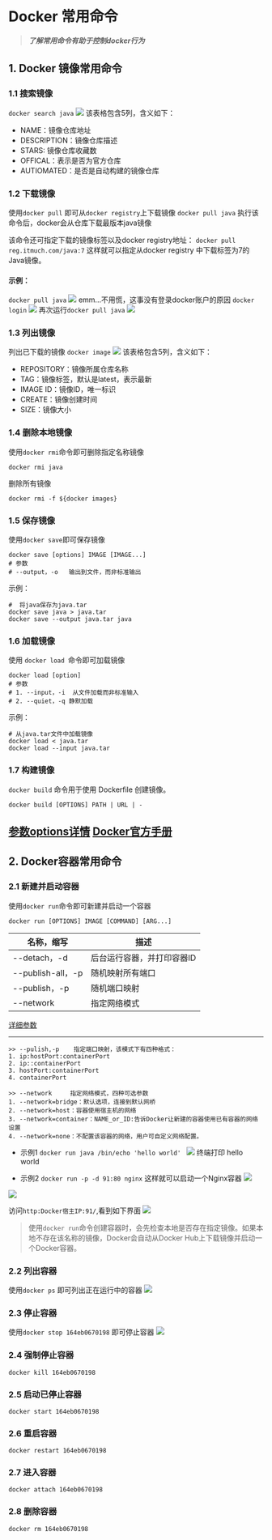 # Docker 常用命令
>***了解常用命令有助于控制docker行为***
## 1.  Docker 镜像常用命令
### 1.1 搜索镜像
`docker search java`
![](https://upload-images.jianshu.io/upload_images/15668934-3cf9318bcce8f2e4.png?imageMogr2/auto-orient/strip%7CimageView2/2/w/1240)
该表格包含5列，含义如下：
- NAME：镜像仓库地址
- DESCRIPTION：镜像仓库描述
- STARS: 镜像仓库收藏数
- OFFICAL：表示是否为官方仓库
- AUTIOMATED：是否是自动构建的镜像仓库
### 1.2 下载镜像
使用`docker pull` 即可从`docker registry`上下载镜像
`docker pull java`
执行该命令后，docker会从仓库下载最版本java镜像

该命令还可指定下载的镜像标签以及docker registry地址：
  `docker pull reg.itmuch.com/java:7`
  这样就可以指定从docker registry 中下载标签为7的Java镜像。
#### 示例：
`docker pull java`
![](https://upload-images.jianshu.io/upload_images/15668934-35e1fc350c870cdb.png?imageMogr2/auto-orient/strip%7CimageView2/2/w/1240)
emm...不用慌，这事没有登录docker账户的原因
 `docker login`
![](https://upload-images.jianshu.io/upload_images/15668934-0de780e5892e5386.png?imageMogr2/auto-orient/strip%7CimageView2/2/w/1240)
再次运行`docker pull java`
![](https://upload-images.jianshu.io/upload_images/15668934-5825d4514f02fe15.png?imageMogr2/auto-orient/strip%7CimageView2/2/w/1240)
### 1.3 列出镜像
列出已下载的镜像
`docker image`
![](https://upload-images.jianshu.io/upload_images/15668934-067b78edbb8468ea.png?imageMogr2/auto-orient/strip%7CimageView2/2/w/1240)
该表格包含5列，含义如下：
- REPOSITORY：镜像所属仓库名称
- TAG：镜像标签，默认是latest，表示最新
- IMAGE ID：镜像ID，唯一标识
- CREATE：镜像创建时间
- SIZE：镜像大小
### 1.4 删除本地镜像
使用`docker rmi`命令即可删除指定名称镜像
```
docker rmi java
 ```
删除所有镜像
```
docker rmi -f ${docker images}
```  
### 1.5 保存镜像
使用`docker save`即可保存镜像
```
docker save [options] IMAGE [IMAGE...]
# 参数
# --output，-o   输出到文件，而非标准输出
```
示例：
```
#  将java保存为java.tar
docker save java > java.tar
docker save --output java.tar java
```
### 1.6 加载镜像
使用 `docker load `命令即可加载镜像
 ```
docker load [option]
# 参数
# 1. --input，-i  从文件加载而非标准输入
# 2. --quiet，-q 静默加载
```
示例：
```
# 从java.tar文件中加载镜像
docker load < java.tar
docker load --input java.tar
``` 
### 1.7 构建镜像
`docker build` 命令用于使用 Dockerfile 创建镜像。

```
docker build [OPTIONS] PATH | URL | -
```
[参数options详情](https://docs.docker.com/engine/reference/commandline/build/)
[Docker官方手册](https://docs.docker.com/engine/reference/commandline/build/)
---
## 2. Docker容器常用命令
### 2.1 新建并启动容器
使用`docker run`命令即可新建并启动一个容器
```
docker run [OPTIONS] IMAGE [COMMAND] [ARG...]
```

| 名称，缩写 | 描述 |
| --- | ---|
|--detach，-d|后台运行容器，并打印容器ID |
|--publish-all，-p|随机映射所有端口|
|--publish，-p|随机端口映射|
|--network| 指定网络模式|
[详细参数](https://docs.docker.com/engine/reference/commandline/run/)
******
```
>> --pulish,-p    指定端口映射，该模式下有四种格式：
1. ip:hostPort:containerPort
2. ip::containerPort
3. hostPort:containerPort
4. containerPort

>> --network     指定网络模式，四种可选参数
1. --network=bridge：默认选项，连接到默认网桥
2. --network=host：容器使用宿主机的网络
3. --network=container：NAME_or_ID:告诉Docker让新建的容器使用已有容器的网络设置
4. --network=none：不配置该容器的网络，用户可自定义网络配置。
```

- 示例1
`docker run java /bin/echo 'hello world' `
![](https://upload-images.jianshu.io/upload_images/15668934-7f982a0f256cc661.png?imageMogr2/auto-orient/strip%7CimageView2/2/w/1240)
终端打印 hello world 

- 示例2
`docker run -p -d 91:80 nginx`
这样就可以启动一个Nginx容器
![](https://upload-images.jianshu.io/upload_images/15668934-9cba7bedcc4d90a9.png?imageMogr2/auto-orient/strip%7CimageView2/2/w/1240)

![](https://upload-images.jianshu.io/upload_images/15668934-b16184cad787a3a8.png?imageMogr2/auto-orient/strip%7CimageView2/2/w/1240)

访问`http:Docker宿主IP:91/`,看到如下界面
![](https://upload-images.jianshu.io/upload_images/15668934-e4956a2bb1866a41.png?imageMogr2/auto-orient/strip%7CimageView2/2/w/1240)
>使用`docker run`命令创建容器时，会先检查本地是否存在指定镜像。如果本地不存在该名称的镜像，Docker会自动从Docker Hub上下载镜像并启动一个Docker容器。
### 2.2 列出容器
使用`docker ps` 即可列出正在运行中的容器
![](https://upload-images.jianshu.io/upload_images/15668934-0080162bb9c0f0f2.png?imageMogr2/auto-orient/strip%7CimageView2/2/w/1240)
### 2.3 停止容器
使用`docker stop 164eb0670198` 即可停止容器
![](https://upload-images.jianshu.io/upload_images/15668934-100fd92e94df60a7.png?imageMogr2/auto-orient/strip%7CimageView2/2/w/1240)

### 2.4 强制停止容器
`docker kill 164eb0670198` 

### 2.5 启动已停止容器
`docker start 164eb0670198` 

### 2.6 重启容器
`docker restart 164eb0670198` 

### 2.7 进入容器
`docker attach 164eb0670198` 

### 2.8 删除容器
`docker rm 164eb0670198` 
